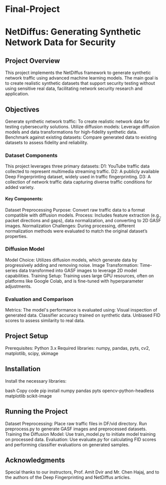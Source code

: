 # Final-Project
# NetDiffus: Generating Synthetic Network Data for Security
## Project Overview
This project implements the NetDiffus framework to generate synthetic network traffic using advanced machine learning models.
The main goal is to create realistic synthetic datasets that support security testing without using sensitive real data, facilitating network security research and application.

## Objectives
Generate synthetic network traffic: To create realistic network data for testing cybersecurity solutions.
Utilize diffusion models: Leverage diffusion models and data transformations for high-fidelity synthetic data.
Benchmark against existing datasets: Compare generated data to existing datasets to assess fidelity and reliability.

### Dataset Components
This project leverages three primary datasets:
D1: YouTube traffic data collected to represent multimedia streaming traffic.
D2: A publicly available Deep Fingerprinting dataset, widely used in traffic fingerprinting.
D3: A collection of network traffic data capturing diverse traffic conditions for added variety.

#### Key Components:
Dataset Preprocessing
Purpose: Convert raw traffic data to a format compatible with diffusion models.
Process: Includes feature extraction (e.g., packet directions and gaps), data normalization, and converting to 2D GASF images.
Normalization Challenges: During processing, different normalization methods were evaluated to match the original dataset’s properties.

### Diffusion Model
Model Choice: Utilizes diffusion models, which generate data by progressively adding and removing noise.
Image Transformation: Time-series data transformed into GASF images to leverage 2D model capabilities.
Training Setup: Training uses large GPU resources, often on platforms like Google Colab, and is fine-tuned with hyperparameter adjustments.

### Evaluation and Comparison
Metrics: The model's performance is evaluated using:
Visual inspection of generated data.
Classifier accuracy trained on synthetic data.
Unbiased FID scores to assess similarity to real data.

## Project Setup
Prerequisites:
Python 3.x
Required libraries: numpy, pandas, pyts, cv2, matplotlib, scipy, skimage

## Installation
Install the necessary libraries:

bash
Copy code
pip install numpy pandas pyts opencv-python-headless matplotlib scikit-image

## Running the Project
Dataset Preprocessing:
Place raw traffic files in DF/vid directory.
Run preprocess.py to generate GASF images and preprocessed datasets.
Training the Diffusion Model:
Use train_model.py to initiate model training on processed data.
Evaluation:
Use evaluate.py for calculating FID scores and performing classifier evaluations on generated samples.

## Acknowledgments
Special thanks to our instructors, Prof. Amit Dvir and Mr. Chen Hajaj, and to the authors of the Deep Fingerprinting and NetDiffus articles.
